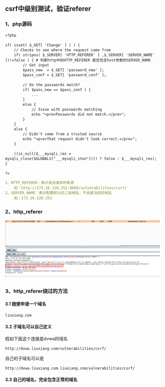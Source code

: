 ## csrf中级别测试，验证referer
### 1、php源码
```shell script
<?php

if( isset( $_GET[ 'Change' ] ) ) {
    // Checks to see where the request came from
    if( stripos( $_SERVER[ 'HTTP_REFERER' ] ,$_SERVER[ 'SERVER_NAME' ])!=false ) { # 判断http中的HTTP_REFERER 是否包含host参数的SERVER_NAME
        // Get input
        $pass_new  = $_GET[ 'password_new' ];
        $pass_conf = $_GET[ 'password_conf' ];

        // Do the passwords match?
        if( $pass_new == $pass_conf ) {
            ...
        }
        else {
            // Issue with passwords matching
            echo "<pre>Passwords did not match.</pre>";
        }
    }
    else {
        // Didn't come from a trusted source
        echo "<pre>That request didn't look correct.</pre>";
    }

    ((is_null($___mysqli_res = mysqli_close($GLOBALS["___mysqli_ston"]))) ? false : $___mysqli_res);
}

?>
```
```yaml
1、HTTP_REFERER：表示发送请求的来源
    如：http://172.16.120.252:8080/vulnerabilities/csrf/
2、SERVER_NAME：表示配置默认的二级域名，不会是当前的域名
    如：172.16.120.252
```
### 2、http_referer
![image](https://github.com/498946975/Security/blob/master/images/csrf_02.png)
### 3、http_referer绕过的方法
#### 3.1 随便申请一个域名
```shell script
liuxiang.com
```
#### 3.2 子域名可以自己定义
假如下面这个连接是dvwa的域名
```shell script
http://dvwa.liuxiang.com/vulnerabilities/csrf/
```
自己的子域名可以是
```shell script
http://dvwa.liuxiang.com.liuxiang.com/vulnerabilities/csrf/
```
#### 3.3 自己的域名，完全包含正常的域名